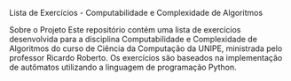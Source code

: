 Lista de Exercícios - Computabilidade e Complexidade de Algoritmos

Sobre o Projeto Este repositório contém uma lista de exercícios desenvolvida para a disciplina Computabilidade e Complexidade de Algoritmos do curso de Ciência da Computação da UNIPE, ministrada pelo professor Ricardo Roberto. Os exercícios são baseados na implementação de autômatos utilizando a linguagem de programação Python.
